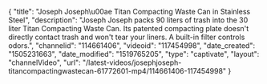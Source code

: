 {
    "title": "Joseph Joseph\u00ae Titan Compacting Waste Can in Stainless Steel",
    "description": "Joseph Joseph packs 90 liters of trash into the 30 liter Titan Compacting Waste Can. Its patented compacting plate doesn't directly contact trash and won't tear your liners. A built-in filter controls odors.",
    "channelid": "114661406",
    "videoid": "117454998",
    "date_created": "1505231663",
    "date_modified": "1519765205",
    "type": "captivate",
    "layout": "channelVideo",
    "url": "\/latest-videos\/josephjoseph-titancompactingwastecan-61772601-mp4\/114661406-117454998"
}